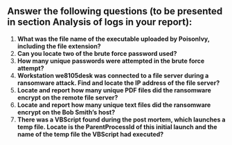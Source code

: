 ## Answer the following questions (to be presented in section Analysis of logs in your report):
1. **What was the file name of the executable uploaded by PoisonIvy, including the file extension?** 
2. **Can you locate two of the brute force password used?** 
3. **How many unique passwords were attempted in the brute force attempt?** 
4. **Workstation we8105desk was connected to a file server during a ransomware attack. Find and locate the IP address of the file server?** 
5. **Locate and report how many unique PDF files did the ransomware encrypt on the remote file server?** 
6. **Locate and report how many unique text files did the ransomware encrypt on the Bob Smith’s host?** 
7. **There was a VBScript found during the post mortem, which launches a temp file. Locate is the ParentProcessId of this initial launch and the name of the temp file the VBScript had executed?**